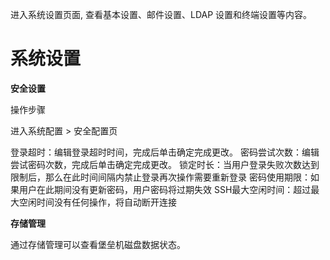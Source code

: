 进入系统设置页面, 查看基本设置、邮件设置、LDAP 设置和终端设置等内容。

# 系统设置

**安全设置**

操作步骤

进入系统配置 > 安全配置页

   登录超时：编辑登录超时时间，完成后单击确定完成更改。
   密码尝试次数：编辑尝试密码次数，完成后单击确定完成更改。
   锁定时长：当用户登录失败次数达到限制后，那么在此时间间隔内禁止登录再次操作需要重新登录
   密码使用期限：如果用户在此期间没有更新密码，用户密码将过期失效
   SSH最大空闲时间：超过最大空闲时间没有任何操作，将自动断开连接


**存储管理**

通过存储管理可以查看堡垒机磁盘数据状态。
